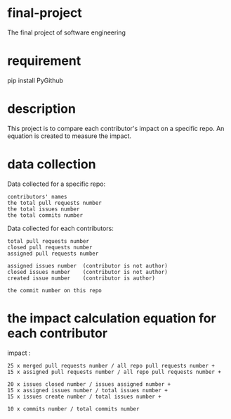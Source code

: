 # final-project
The final project of software engineering

# requirement
pip install PyGithub

# description
This project is to compare each contributor's impact on a specific repo. An equation is created to measure the impact.

# data collection
Data collected for a specific repo:

    contributors' names
    the total pull requests number
    the total issues number
    the total commits number

Data collected for each contributors:

    total pull requests number
    closed pull requests number
    assigned pull requests number
    
    assigned issues number  (contributor is not author)
    closed issues number    (contributor is not author)
    created issue number    (contributor is author)

    the commit number on this repo

# the impact calculation equation for each contributor
impact :

    25 x merged pull requests number / all repo pull requests number +
    15 x assigned pull requests number / all repo pull requests number +

    20 x issues closed number / issues assigned number +
    15 x assigned issues number / total issues number +
    15 x issues create number / total issues number +

    10 x commits number / total commits number 
